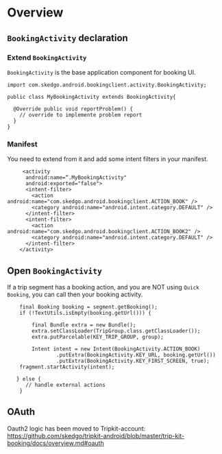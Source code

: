 # Overview
## `BookingActivity` declaration

### Extend `BookingActivity`

`BookingActivity` is the base application component for booking UI. 
```
import com.skedgo.android.bookingclient.activity.BookingActivity;

public class MyBookingActivity extends BookingActivity{

  @Override public void reportProblem() {
    // override to implemente problem report
  }
}
```
### Manifest
You need to extend from it and add some intent filters in your manifest.
```
     <activity
      android:name=“.MyBookingActivity"
      android:exported="false">
      <intent-filter>
        <action android:name="com.skedgo.android.bookingclient.ACTION_BOOK" />
        <category android:name="android.intent.category.DEFAULT" />
      </intent-filter>
      <intent-filter>
        <action android:name="com.skedgo.android.bookingclient.ACTION_BOOK2" />
        <category android:name="android.intent.category.DEFAULT" />
      </intent-filter>
    </activity>
```

## Open `BookingActivity`
If a trip segment has a booking action, and you are NOT using `Quick Booking`, you can call then your booking activity.
```
    final Booking booking = segment.getBooking();
    if (!TextUtils.isEmpty(booking.getUrl())) {

    	final Bundle extra = new Bundle();
    	extra.setClassLoader(TripGroup.class.getClassLoader());
    	extra.putParcelable(KEY_TRIP_GROUP, group);

    	Intent intent = new Intent(BookingActivity.ACTION_BOOK)
        		.putExtra(BookingActivity.KEY_URL, booking.getUrl())
        		.putExtra(BookingActivity.KEY_FIRST_SCREEN, true);
	fragment.startActivity(intent);

   } else {
      // handle external actions
    }
```
## OAuth
Oauth2 logic has been moved to Tripkit-account: https://github.com/skedgo/tripkit-android/blob/master/trip-kit-booking/docs/overview.md#oauth
